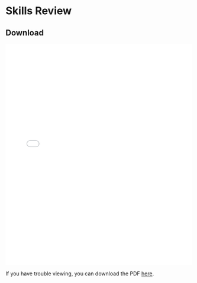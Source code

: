 # Skills Review  

## Download

<embed src="Skills_Review.pdf" width="100%" height="600px" type="application/pdf">

If you have trouble viewing, you can download the PDF [here](Skills_Review.pdf).
